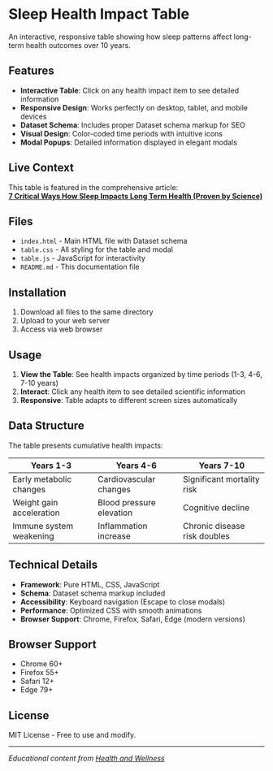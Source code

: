 # Sleep Health Impact Table

An interactive, responsive table showing how sleep patterns affect long-term health outcomes over 10 years.

## Features

- **Interactive Table**: Click on any health impact item to see detailed information
- **Responsive Design**: Works perfectly on desktop, tablet, and mobile devices
- **Dataset Schema**: Includes proper Dataset schema markup for SEO
- **Visual Design**: Color-coded time periods with intuitive icons
- **Modal Popups**: Detailed information displayed in elegant modals

## Live Context

This table is featured in the comprehensive article:  
[**7 Critical Ways How Sleep Impacts Long Term Health (Proven by Science)**](https://healthiwellness.com/7-critical-ways-how-sleep-impacts-long-term-health-proven-by-science/)

## Files

- `index.html` - Main HTML file with Dataset schema
- `table.css` - All styling for the table and modal
- `table.js` - JavaScript for interactivity
- `README.md` - This documentation file

## Installation

1. Download all files to the same directory
2. Upload to your web server
3. Access via web browser

## Usage

1. **View the Table**: See health impacts organized by time periods (1-3, 4-6, 7-10 years)
2. **Interact**: Click any health item to see detailed scientific information
3. **Responsive**: Table adapts to different screen sizes automatically

## Data Structure

The table presents cumulative health impacts:

| Years 1-3 | Years 4-6 | Years 7-10 |
|-----------|-----------|------------|
| Early metabolic changes | Cardiovascular changes | Significant mortality risk |
| Weight gain acceleration | Blood pressure elevation | Cognitive decline |
| Immune system weakening | Inflammation increase | Chronic disease risk doubles |

## Technical Details

- **Framework**: Pure HTML, CSS, JavaScript
- **Schema**: Dataset schema markup included
- **Accessibility**: Keyboard navigation (Escape to close modals)
- **Performance**: Optimized CSS with smooth animations
- **Browser Support**: Chrome, Firefox, Safari, Edge (modern versions)

## Browser Support

- Chrome 60+
- Firefox 55+
- Safari 12+
- Edge 79+

## License

MIT License - Free to use and modify.

---

*Educational content from [Health and Wellness](https://healthiwellness.com/)*
